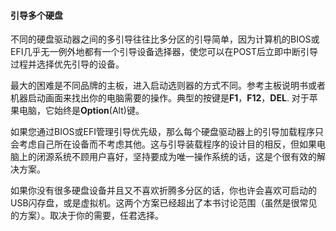 #### 引导多个硬盘

不同的硬盘驱动器之间的多引导往往比多分区的引导简单，因为计算机的BIOS或EFI几乎无一例外地都有一个引导设备选择器，使您可以在POST后立即中断引导过程并选择优先引导的设备。

最大的困难是不同品牌的主板，进入启动选则器的方式不同。参考主板说明书或者机器启动画面来找出你的电脑需要的操作。典型的按键是**F1**，**F12**，**DEL**. 对于苹果电脑，它始终是**Option**(Alt)键。

如果您通过BIOS或EFI管理引导优先级，那么每个硬盘驱动器上的引导加载程序只会考虑自己所在设备而不考虑其他。这与引导装载程序的设计目的相反，但如果电脑上的闭源系统不顾用户喜好，坚持要成为唯一操作系统的话，这是个很有效的解决方案。

如果你没有很多硬盘设备并且又不喜欢折腾多分区的话，你也许会喜欢可启动的USB闪存盘，或是虚拟机。这两个方案已经超出了本书讨论范围（虽然是很常见的方案）。取决于你的需要，任君选择。

